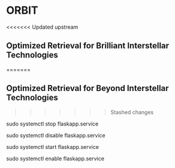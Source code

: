 # ORBIT
<<<<<<< Updated upstream
## Optimized Retrieval for Brilliant Interstellar Technologies
=======
## Optimized Retrieval for Beyond Interstellar Technologies 
>>>>>>> Stashed changes

sudo systemctl stop flaskapp.service

sudo systemctl disable flaskapp.service

sudo systemctl start flaskapp.service

sudo systemctl enable flaskapp.service
